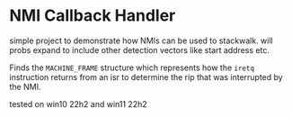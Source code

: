 # NMI Callback Handler

simple project to demonstrate how NMIs can be used to stackwalk. will probs expand to include other detection vectors like start address etc.

Finds the `MACHINE_FRAME` structure which represents how the `iretq` instruction returns from an isr to determine the rip that was interrupted by the NMI. 

tested on win10 22h2 and win11 22h2